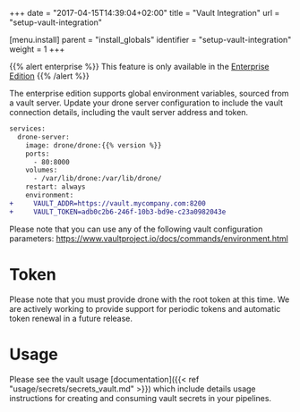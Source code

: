 +++
date = "2017-04-15T14:39:04+02:00"
title = "Vault Integration"
url = "setup-vault-integration"

[menu.install]
  parent = "install_globals"
  identifier = "setup-vault-integration"
  weight = 1
+++

{{% alert enterprise %}}
This feature is only available in the [Enterprise Edition](https://drone.io/enterprise/)
{{% /alert %}}

The enterprise edition supports global environment variables, sourced from a vault server. Update your drone server configuration to include the vault connection details, including the vault server address and token.

```diff
services:
  drone-server:
    image: drone/drone:{{% version %}}
    ports:
      - 80:8000
    volumes:
      - /var/lib/drone:/var/lib/drone/
    restart: always
    environment:
+     VAULT_ADDR=https://vault.mycompany.com:8200
+     VAULT_TOKEN=adb0c2b6-246f-10b3-bd9e-c23a0982043e
```

Please note that you can use any of the following vault configuration parameters:
https://www.vaultproject.io/docs/commands/environment.html

# Token

Please note that you must provide drone with the root token at this time. We are actively working to provide support for periodic tokens and automatic token renewal in a future release.

<!--
# Periodic Tokens

# Root Tokens

# Google IAM

# Amazon IAM
-->

# Usage

Please see the vault usage [documentation]({{< ref "usage/secrets/secrets_vault.md" >}}) which include details usage instructions for creating and consuming vault secrets in your pipelines.
